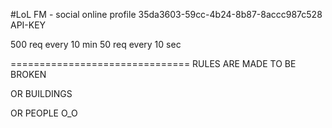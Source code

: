 #LoL FM - social online profile
35da3603-59cc-4b24-8b87-8accc987c528
API-KEY

500 req every 10 min
50 req every 10 sec


===============================
RULES ARE MADE TO BE BROKEN 


OR BUILDINGS




OR PEOPLE O_O
